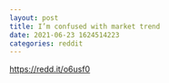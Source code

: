 ```yaml
--- 
layout: post 
title: I’m confused with market trend 
date: 2021-06-23 1624514223 
categories: reddit 
--- 
```

https://redd.it/o6usf0